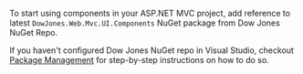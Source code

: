 ﻿To start using components in your ASP.NET MVC project, add reference to latest `DowJones.Web.Mvc.UI.Components` NuGet package from Dow Jones NuGet Repo.

If you haven't configured Dow Jones NuGet repo in Visual Studio, checkout [Package Management](PackageManagement) for step-by-step instructions on how to do so.